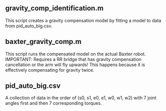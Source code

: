## gravity_comp_identification.m
This script creates a gravity compensation model by fitting a model to data from pid_auto_big.csv.  

## baxter_gravity_comp.m
This script runs the compensated model on the actual Baxter robot.  
IMPORTANT: Requires a RR bridge that has gravity compensation cancellation or the arm will fly upwards! This happens because
it is effectively compensating for gravity twice.

## pid_auto_big.csv
A collection of data in the order of (s0, s1, e0, e1, w0, w1, w2) with 7 joint angles first and then 7 corresponding torques.
